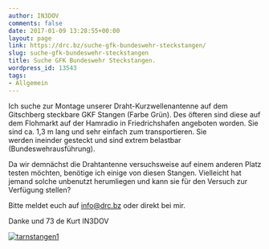 ```yaml
---
author: IN3DOV
comments: false
date: 2017-01-09 13:28:55+00:00
layout: page
link: https://drc.bz/suche-gfk-bundeswehr-steckstangen/
slug: suche-gfk-bundeswehr-steckstangen
title: Suche GFK Bundeswehr Steckstangen.
wordpress_id: 13543
tags:
- Allgemein
---
```


Ich suche zur Montage unserer Draht-Kurzwellenantenne auf dem Gitschberg steckbare GKF Stangen (Farbe Grün). Des öfteren sind diese auf dem Flohmarkt auf der Hamradio in Friedrichshafen angeboten worden. Sie sind ca. 1,3 m lang und sehr einfach zum transportieren. Sie werden ineinder gesteckt und sind extrem belastbar (Bundeswehrausführung).




Da wir demnächst die Drahtantenne versuchsweise auf einem anderen Platz testen möchten, benötige ich einige von diesen Stangen. Vielleicht hat jemand solche unbenutzt herumliegen und kann sie für den Versuch zur Verfügung stellen?




Bitte meldet euch auf info@drc.bz oder direkt bei mir.




Danke und 73 de Kurt IN3DOV




[![tarnstangen1](https://drc.bz/wp-content/uploads/2017/01/tarnstangen1.jpg) ](https://drc.bz/wp-content/uploads/2017/01/tarnstangen1.jpg)
